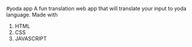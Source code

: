 #yoda app 
A fun translation web app that will translate your input to yoda language. Made with

1. HTML
2. CSS
3. JAVASCRIPT
